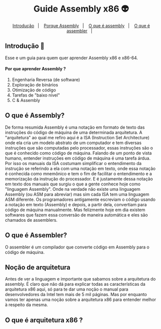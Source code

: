 <h1 align="center">Guide Assembly x86 👽</h1>

<p align="center">
 <a href="#Introdução">Introdução</a>&nbsp;&nbsp;&nbsp;|&nbsp;&nbsp;&nbsp;
 <a href="#Porque Assembly">Porque Assembly</a>&nbsp;&nbsp;&nbsp;|&nbsp;&nbsp;&nbsp;
  <a href="#O que é assembly">O que é assembly</a>&nbsp;&nbsp;&nbsp;|&nbsp;&nbsp;&nbsp;
  <a href="#O que é assembler">O que é assembler</a>&nbsp;&nbsp;&nbsp;|&nbsp;&nbsp;&nbsp;
</p>

<a id="Introdução"></a>

## Introdução 🥱

Esse e um guia para quem quer aprender Assembly x86 e x86-64.

<a id="Porque Assembly"></a>
#### Por que aprender Assembly ?

1. Engenharia Reversa (de software)
2. Exploração de binários
3. Otimização de código
4. Tarefas de "baixo nível"
5. C & Assembly

<a id="O que é assembly"></a>

## O que é Assembly?

De forma resumida Assembly é uma notação em formato de texto das instruções do código de máquina de uma determinada arquitetura. A "arquitetura" ao qual me refiro aqui é a ISA (Instruction Set Architecture) onde ela cria um modelo abstrato de um computador e tem diversas instruções que são computadas pelo processador, essas instruções são o que é conhecido como código de máquina.
Falando de um ponto de vista humano, entender instruções em código de máquina é uma tarefa árdua. Por isso os manuais da ISA costumam simplificar o entendimento da instrução se referindo a ela com uma notação em texto, onde essa notação é conhecida como mnemônico e tem o fim de facilitar o entendimento e a memorização da instrução do processador.
E é justamente dessa notação em texto dos manuais que surgiu o que a gente conhece hoje como "linguagem Assembly". Onde na verdade não existe uma linguagem Assembly (ou ASM para abreviar) mas sim cada ISA tem uma linguagem ASM diferente.
Os programadores antigamente escreviam o código usando a notação em texto (Assembly) e depois, a partir dela, convertiam para código de máquina manualmente. Mas felizmente hoje em dia existem softwares que fazem essa conversão de maneira automática e eles são chamados de assemblers.

<a id="O que é assembler"></a>
## O que é Assembler?

O assembler é um compilador que converte código em Assembly para o código de máquina.


<a id="Noção de arquitetura"></a>
## Noção de arquitetura

Antes de ver a linguagem e importante que sabamos sobre a arquitetura do assembly. É claro que não dá para explicar todas as características da arquitetura x86 aqui, só para te dar uma noção o manual para desenvolvedores da Intel tem mais de 5 mil páginas. Mas por enquanto vamos ter apenas uma noção sobre a arquitetura x86 para entender melhor à respeito da mesma.

## O que é arquitetura x86 ?



